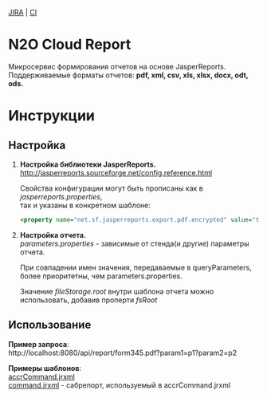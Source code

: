 [JIRA] | [CI]

# N2O Cloud Report

Микросервис формирования отчетов на основе JasperReports.<br/>
Поддерживаемые форматы отчетов: **pdf, xml, csv, xls, xlsx, docx, odt, ods.**

# Инструкции

## Настройка

1. **Настройка библиотеки JasperReports.**<br/>
    http://jasperreports.sourceforge.net/config.reference.html
    
    Свойства конфигурации могут быть прописаны как в *jasperreports.properties*,<br/> так и указаны в конкретном шаблоне: 

    ```xml
    <property name="net.sf.jasperreports.export.pdf.encrypted" value="true"/>
    ```
 
2. **Настройка отчета.**<br/>
*parameters.properties* - зависимые от стенда(и другие) параметры отчета.<br/> 

    При совпадении имен значения, передаваемые в queryParameters, более приоритетны, чем parameters.properties.

    Значение *fileStorage.root* внутри шаблона отчета можно использовать, добавив проперти *fsRoot*

       
## Использование
**Пример запроса**:<br/>
http://localhost:8080/api/report/form345.pdf?param1=p1?param2=p2

**Примеры шаблонов**:<br/>
[accrCommand.jrxml](accrCommand.jrxml) <br/>
[command.jrxml](command.jrxml) - сабрепорт, используемый в accrCommand.jrxml

[JIRA]: https://jira.i-novus.ru/projects/REPENG
[CI]: https://ci.i-novus.ru/view/n2o-components/job/report